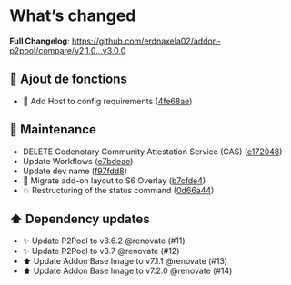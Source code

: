 # What’s changed
**Full Changelog**: https://github.com/erdnaxela02/addon-p2pool/compare/v2.1.0...v3.0.0

## 🚀 Ajout de fonctions
- 🔧 Add Host to config requirements ([4fe68ae](https://github.com/erdnaxela02/addon-p2pool/commit/4fe68ae4b976ea95014cc7ba214fb789dd03452c))

## 🐛 Maintenance
- DELETE Codenotary Community Attestation Service (CAS) ([e172048](https://github.com/erdnaxela02/addon-p2pool/commit/e172048d3158a53b38a4b16d9dc13810063a31ce))
- Update Workflows ([e7bdeae](https://github.com/erdnaxela02/addon-p2pool/commit/e7bdeae8447701eb3eec77f7bb7985a481ee85d9))
- Update dev name ([f97fdd8](https://github.com/erdnaxela02/addon-p2pool/commit/f97fdd869ecf72aba64b0e1b9aacdcca11bc7445))
- 🎨 Migrate add-on layout to S6 Overlay ([b7cfde4](https://github.com/erdnaxela02/addon-p2pool/commit/b7cfde4e7c4797f3529f13805739a9f6f5446054))
- 💥 Restructuring of the status command ([0d66a44](https://github.com/erdnaxela02/addon-p2pool/commit/0d66a443a8db217eba54e07f85dedcc6574c5032))

## ⬆️ Dependency updates
- ✨ Update P2Pool to v3.6.2 @renovate (#11)
- ✨ Update P2Pool to v3.7 @renovate (#12)
- ⬆️ Update Addon Base Image to v7.1.1 @renovate (#13)
- ⬆️ Update Addon Base Image to v7.2.0 @renovate (#14)